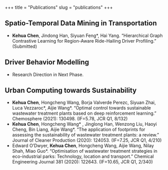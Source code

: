 +++
title = "Publications"
slug = "publications"
+++

## Spatio-Temporal Data Mining in Transportation

- **Kehua Chen**, Jindong Han, Siyuan Feng*,  Hai Yang. “Hierarchical Graph Contrastive Learning for Region-Aware
  Ride-Hailing Driver Profiling.” (Submitted)



## Driver Behavior Modelling

- Research Direction in Next Phase.



## Urban Computing towards Sustainability

- **Kehua Chen**, Hongcheng Wang, Borja Valverde Perezc, Siyuan Zhai, Luca Vezzaroc*, Aijie Wang*. “Optimal control towards sustainable wastewater treatment plants based on deep reinforcement learning.” Chemosphere (2021): 130498. (IF=5.78, JCR Q1, 8/132)
- **Kehua Chen**, Hongcheng Wang* , Jinglong Han, Wenzong Liu, Haoyi Cheng, Bin Liang, Aijie Wang*. “The application of footprints for assessing the sustainability of wastewater treatment plants: a review.” Journal of Cleaner Production (2020): 124053. (IF=7.25, JCR Q1, 4/210)
- Edward O’Dwyer, **Kehua Chen**, Hongcheng Wang, Aijie Wang, Nilay Shah, Miao Guo*. “Optimisation of wastewater treatment strategies in eco-industrial parks: Technology, location and transport.” Chemical Engineering Journal 381 (2020): 122643. (IF=10.65, JCR Q1, 2/340)

